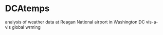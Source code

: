 # DCAtemps
analysis of weather data at Reagan National airport in Washington DC vis-a-vis global wrming

